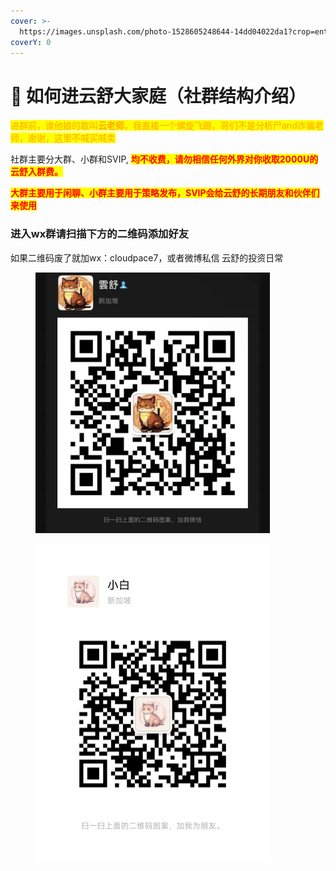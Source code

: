 ```yaml
---
cover: >-
  https://images.unsplash.com/photo-1528605248644-14dd04022da1?crop=entropy&cs=tinysrgb&fm=jpg&ixid=MnwxOTcwMjR8MHwxfHNlYXJjaHwxMHx8dGVhbSUyMG9mJTIwcGVvcGxlfGVufDB8fHx8MTY2MDMxNzQzNg&ixlib=rb-1.2.1&q=80
coverY: 0
---
```


# 👋 如何进云舒大家庭（社群结构介绍）

<mark style="color:orange;">进群前，谁他娘的敢叫</mark><mark style="color:orange;">**云老师**</mark><mark style="color:orange;">，我直接一个螺旋飞踢，哥们不是分析尸and诈骗老师，谢谢，这里不喊买喊卖</mark>

社群主要分大群、小群和SVIP, <mark style="color:red;">**均不收费，请勿相信任何外界对你收取2000U的云舒入群费。**</mark>

<mark style="color:red;">**大群主要用于闲聊、小群主要用于策略发布，SVIP会给云舒的长期朋友和伙伴们来使用**</mark>

### 进入wx群请扫描下方的二维码添加好友

如果二维码废了就加wx：cloudpace7，或者微博私信 云舒的投资日常

<figure><img src=".gitbook/assets/04-云宝小号.png" alt="" width="375"><figcaption></figcaption></figure>

<figure><img src=".gitbook/assets/03-本人小号.jpg" alt="" width="375"><figcaption></figcaption></figure>
